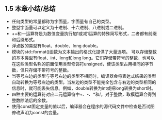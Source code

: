## 1.5 本章小结/总结

- 任何类型的常量都称为字面量，字面量有自己的类型。
- 整型字面量可以定义为十进制、十六进制、八进制或二进制。
- ++和—运算符是为数值变量执行加1或减1运算的特殊简写形式，二者都有前缀和后缀形式。
- 浮点数的类型有float、double、long double。
- <format>模块的std::format()函数为文本输出的格式化提供了大量选项。	可以存储整数的基本类型有float、int、long和long long。它们存储带符号的整数，也可以在这些类型名称的前面使用类型修饰符unsigned，使该类型占用相同的字节数，但只存储不带符号的整数。
- 当等号左边的类型与等号右边的类型不相同时，编译器会将表达式结果的类型自动转换为等号左边的类型。当左边的类型不能完全包含与右边的类型相同的信息时，就可能丢失信息。例如，double转换为int或把long转换为short时。
- 四种主要的运算符对应二元运算符中+、-、\*和/。对于整数，取模运算会得到整数除法后的余数。
- 使用const固定变量的值以后，编译器会在程序的源代码文件中检查是否试图修改声明为const的变量。
